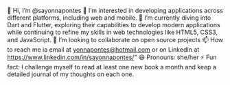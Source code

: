 👋 Hi, I’m @sayonnapontes
👀 I’m interested in developing applications across different platforms, including web and mobile.
🌱 I’m currently diving into Dart and Flutter, exploring their capabilities to develop modern applications while continuing to refine my skills in web technologies like HTML5, CSS3, and JavaScript.
💞️ I’m looking to collaborate on open source projects
📫 How to reach me ia email at yonnapontes@hotmail.com or on LinkedIn at https://www.linkedin.com/in/sayonnapontes/"
😄 Pronouns: she/her
⚡ Fun fact: I challenge myself to read at least one new book a month and keep a detailed journal of my thoughts on each one.
